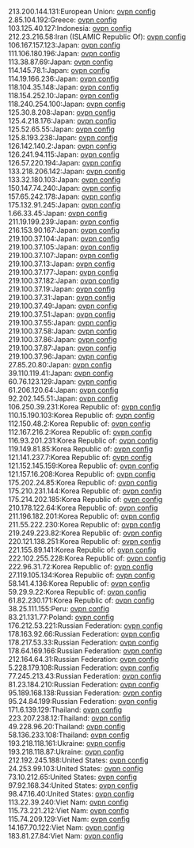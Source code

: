 213.200.144.131:European Union: [ovpn config](vpn/213_200_144_131.ovpn)  
2.85.104.192:Greece: [ovpn config](vpn/2_85_104_192.ovpn)  
103.125.40.127:Indonesia: [ovpn config](vpn/103_125_40_127.ovpn)  
212.23.216.58:Iran (ISLAMIC Republic Of): [ovpn config](vpn/212_23_216_58.ovpn)  
106.167.157.123:Japan: [ovpn config](vpn/106_167_157_123.ovpn)  
111.106.180.196:Japan: [ovpn config](vpn/111_106_180_196.ovpn)  
113.38.87.69:Japan: [ovpn config](vpn/113_38_87_69.ovpn)  
114.145.78.1:Japan: [ovpn config](vpn/114_145_78_1.ovpn)  
114.19.166.236:Japan: [ovpn config](vpn/114_19_166_236.ovpn)  
118.104.35.148:Japan: [ovpn config](vpn/118_104_35_148.ovpn)  
118.154.252.10:Japan: [ovpn config](vpn/118_154_252_10.ovpn)  
118.240.254.100:Japan: [ovpn config](vpn/118_240_254_100.ovpn)  
125.30.8.208:Japan: [ovpn config](vpn/125_30_8_208.ovpn)  
125.4.218.176:Japan: [ovpn config](vpn/125_4_218_176.ovpn)  
125.52.65.55:Japan: [ovpn config](vpn/125_52_65_55.ovpn)  
125.8.193.238:Japan: [ovpn config](vpn/125_8_193_238.ovpn)  
126.142.140.2:Japan: [ovpn config](vpn/126_142_140_2.ovpn)  
126.241.94.115:Japan: [ovpn config](vpn/126_241_94_115.ovpn)  
126.57.220.194:Japan: [ovpn config](vpn/126_57_220_194.ovpn)  
133.218.206.142:Japan: [ovpn config](vpn/133_218_206_142.ovpn)  
133.32.180.103:Japan: [ovpn config](vpn/133_32_180_103.ovpn)  
150.147.74.240:Japan: [ovpn config](vpn/150_147_74_240.ovpn)  
157.65.242.178:Japan: [ovpn config](vpn/157_65_242_178.ovpn)  
175.132.91.245:Japan: [ovpn config](vpn/175_132_91_245.ovpn)  
1.66.33.45:Japan: [ovpn config](vpn/1_66_33_45.ovpn)  
211.19.199.239:Japan: [ovpn config](vpn/211_19_199_239.ovpn)  
216.153.90.167:Japan: [ovpn config](vpn/216_153_90_167.ovpn)  
219.100.37.104:Japan: [ovpn config](vpn/219_100_37_104.ovpn)  
219.100.37.105:Japan: [ovpn config](vpn/219_100_37_105.ovpn)  
219.100.37.107:Japan: [ovpn config](vpn/219_100_37_107.ovpn)  
219.100.37.13:Japan: [ovpn config](vpn/219_100_37_13.ovpn)  
219.100.37.177:Japan: [ovpn config](vpn/219_100_37_177.ovpn)  
219.100.37.182:Japan: [ovpn config](vpn/219_100_37_182.ovpn)  
219.100.37.19:Japan: [ovpn config](vpn/219_100_37_19.ovpn)  
219.100.37.31:Japan: [ovpn config](vpn/219_100_37_31.ovpn)  
219.100.37.49:Japan: [ovpn config](vpn/219_100_37_49.ovpn)  
219.100.37.51:Japan: [ovpn config](vpn/219_100_37_51.ovpn)  
219.100.37.55:Japan: [ovpn config](vpn/219_100_37_55.ovpn)  
219.100.37.58:Japan: [ovpn config](vpn/219_100_37_58.ovpn)  
219.100.37.86:Japan: [ovpn config](vpn/219_100_37_86.ovpn)  
219.100.37.87:Japan: [ovpn config](vpn/219_100_37_87.ovpn)  
219.100.37.96:Japan: [ovpn config](vpn/219_100_37_96.ovpn)  
27.85.20.80:Japan: [ovpn config](vpn/27_85_20_80.ovpn)  
39.110.119.41:Japan: [ovpn config](vpn/39_110_119_41.ovpn)  
60.76.123.129:Japan: [ovpn config](vpn/60_76_123_129.ovpn)  
61.206.120.64:Japan: [ovpn config](vpn/61_206_120_64.ovpn)  
92.202.145.51:Japan: [ovpn config](vpn/92_202_145_51.ovpn)  
106.250.39.231:Korea Republic of: [ovpn config](vpn/106_250_39_231.ovpn)  
110.15.190.103:Korea Republic of: [ovpn config](vpn/110_15_190_103.ovpn)  
112.150.48.2:Korea Republic of: [ovpn config](vpn/112_150_48_2.ovpn)  
112.167.216.2:Korea Republic of: [ovpn config](vpn/112_167_216_2.ovpn)  
116.93.201.231:Korea Republic of: [ovpn config](vpn/116_93_201_231.ovpn)  
119.149.81.85:Korea Republic of: [ovpn config](vpn/119_149_81_85.ovpn)  
121.141.237.7:Korea Republic of: [ovpn config](vpn/121_141_237_7.ovpn)  
121.152.145.159:Korea Republic of: [ovpn config](vpn/121_152_145_159.ovpn)  
121.157.16.208:Korea Republic of: [ovpn config](vpn/121_157_16_208.ovpn)  
175.202.24.85:Korea Republic of: [ovpn config](vpn/175_202_24_85.ovpn)  
175.210.231.144:Korea Republic of: [ovpn config](vpn/175_210_231_144.ovpn)  
175.214.202.185:Korea Republic of: [ovpn config](vpn/175_214_202_185.ovpn)  
210.178.122.64:Korea Republic of: [ovpn config](vpn/210_178_122_64.ovpn)  
211.196.182.201:Korea Republic of: [ovpn config](vpn/211_196_182_201.ovpn)  
211.55.222.230:Korea Republic of: [ovpn config](vpn/211_55_222_230.ovpn)  
219.249.223.82:Korea Republic of: [ovpn config](vpn/219_249_223_82.ovpn)  
220.121.138.251:Korea Republic of: [ovpn config](vpn/220_121_138_251.ovpn)  
221.155.89.141:Korea Republic of: [ovpn config](vpn/221_155_89_141.ovpn)  
222.102.255.228:Korea Republic of: [ovpn config](vpn/222_102_255_228.ovpn)  
222.96.31.72:Korea Republic of: [ovpn config](vpn/222_96_31_72.ovpn)  
27.119.105.134:Korea Republic of: [ovpn config](vpn/27_119_105_134.ovpn)  
58.141.4.136:Korea Republic of: [ovpn config](vpn/58_141_4_136.ovpn)  
59.29.9.22:Korea Republic of: [ovpn config](vpn/59_29_9_22.ovpn)  
61.82.230.171:Korea Republic of: [ovpn config](vpn/61_82_230_171.ovpn)  
38.25.111.155:Peru: [ovpn config](vpn/38_25_111_155.ovpn)  
83.21.131.77:Poland: [ovpn config](vpn/83_21_131_77.ovpn)  
176.212.53.221:Russian Federation: [ovpn config](vpn/176_212_53_221.ovpn)  
178.163.92.66:Russian Federation: [ovpn config](vpn/178_163_92_66.ovpn)  
178.217.53.33:Russian Federation: [ovpn config](vpn/178_217_53_33.ovpn)  
178.64.169.166:Russian Federation: [ovpn config](vpn/178_64_169_166.ovpn)  
212.164.64.31:Russian Federation: [ovpn config](vpn/212_164_64_31.ovpn)  
5.228.179.108:Russian Federation: [ovpn config](vpn/5_228_179_108.ovpn)  
77.245.213.43:Russian Federation: [ovpn config](vpn/77_245_213_43.ovpn)  
81.23.184.210:Russian Federation: [ovpn config](vpn/81_23_184_210.ovpn)  
95.189.168.138:Russian Federation: [ovpn config](vpn/95_189_168_138.ovpn)  
95.24.84.199:Russian Federation: [ovpn config](vpn/95_24_84_199.ovpn)  
171.6.139.129:Thailand: [ovpn config](vpn/171_6_139_129.ovpn)  
223.207.238.12:Thailand: [ovpn config](vpn/223_207_238_12.ovpn)  
49.228.96.20:Thailand: [ovpn config](vpn/49_228_96_20.ovpn)  
58.136.233.108:Thailand: [ovpn config](vpn/58_136_233_108.ovpn)  
193.218.118.161:Ukraine: [ovpn config](vpn/193_218_118_161.ovpn)  
193.218.118.87:Ukraine: [ovpn config](vpn/193_218_118_87.ovpn)  
212.192.245.188:United States: [ovpn config](vpn/212_192_245_188.ovpn)  
24.253.99.103:United States: [ovpn config](vpn/24_253_99_103.ovpn)  
73.10.212.65:United States: [ovpn config](vpn/73_10_212_65.ovpn)  
97.92.168.34:United States: [ovpn config](vpn/97_92_168_34.ovpn)  
98.47.16.40:United States: [ovpn config](vpn/98_47_16_40.ovpn)  
113.22.39.240:Viet Nam: [ovpn config](vpn/113_22_39_240.ovpn)  
115.73.221.212:Viet Nam: [ovpn config](vpn/115_73_221_212.ovpn)  
115.74.209.129:Viet Nam: [ovpn config](vpn/115_74_209_129.ovpn)  
14.167.70.122:Viet Nam: [ovpn config](vpn/14_167_70_122.ovpn)  
183.81.27.84:Viet Nam: [ovpn config](vpn/183_81_27_84.ovpn)  
